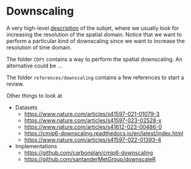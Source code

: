 # Downscaling

A very high-level [description](https://climate.copernicus.eu/sites/default/files/2021-01/infosheet8.pdf) of the subjet, where we usually look for increasing the resolution of the spatial domain. Notice that we want to perform a particular kind of downscaling since we want to increase the resolution of time domain.

The folder `CDFt` contains a way to perform the spatial downscaling. An alternative could be ...  

The folder `references/downscaling` contains a few references to start a review. 

Other things to look at 
- Datasets
  - https://www.nature.com/articles/s41597-021-01079-3
  - https://www.nature.com/articles/s41597-023-02528-x
  - https://www.nature.com/articles/s41612-023-00486-0
  - https://cmip6-downscaling.readthedocs.io/en/latest/index.html
  - https://www.nature.com/articles/s41597-022-01393-4
- Implementations
  - https://github.com/carbonplan/cmip6-downscaling
  - https://github.com/santanderMetGroup/downscaleR
  
